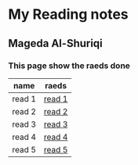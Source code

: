 # My Reading notes
## Mageda Al-Shuriqi
### This page show the raeds done 

name | raeds
-----|-------
read 1 | [read 1](https://magedashuriqi.github.io/reading-notes/read0)
read 2 | [read 2](https://magedashuriqi.github.io/reading-notes/editors)
read 3 | [read 3](https://magedashuriqi.github.io/reading-notes/growth)
read 4 | [read 4](https://magedashuriqi.github.io/reading-notes/git)
read 5 | [read 5](https://magedashuriqi.github.io/reading-notes/Read4)
